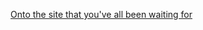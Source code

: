 [Onto the site that you've all been waiting for](https://robertwwong.github.io "High Ho, let's go!")
